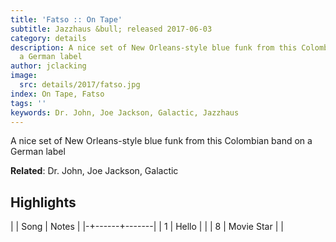 ```yaml
---
title: 'Fatso :: On Tape'
subtitle: Jazzhaus &bull; released 2017-06-03
category: details
description: A nice set of New Orleans-style blue funk from this Colombian band on
  a German label
author: jclacking
image:
  src: details/2017/fatso.jpg
index: On Tape, Fatso
tags: ''
keywords: Dr. John, Joe Jackson, Galactic, Jazzhaus
---
```

A nice set of New Orleans-style blue funk from this Colombian band on a German label<!--more-->

**Related**: Dr. John, Joe Jackson, Galactic

## Highlights

| | Song | Notes |
|-+------+-------|
| 1 | Hello |  |
| 8 | Movie Star |  |

